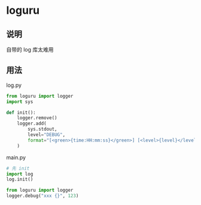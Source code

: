 # loguru

## 说明

自带的 log 库太难用

## 用法

log.py

```python
from loguru import logger
import sys

def init():
    logger.remove()
    logger.add(
        sys.stdout,
        level="DEBUG",
        format="[<green>{time:HH:mm:ss}</green>] [<level>{level}</level>] {message}"
    )
```

main.py

```python
# 先 init
import log
log.init()

from loguru import logger
logger.debug("xxx {}", 123)
```
